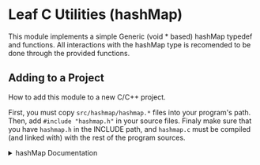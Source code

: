 # Leaf C Utilities (hashMap)
This module implements a simple Generic (void * based) hashMap typedef and functions. All interactions with the hashMap type is recomended to be done through the provided functions.

## Adding to a Project
How to add this module to a new C/C++ project.

First, you must copy `src/hashmap/hashmap.*` files into your program's path. Then, add `#include "hashmap.h"` in your source files. Finaly make sure that you have `hashmap.h` in the INCLUDE path, and `hashmap.c` must be compiled (and linked with) with the rest of the program sources.

<details> 
<summary>hashMap Documentation</summary>

A quick description of how to use the module, datatypes, and functions
+ <details>
    <summary>Typedefs and Structs</summary>

  + <details>
      <summary>typedef _keyValuePair</summary>

      keyValuePair element
    </details>
  + <details>
      <summary>typedef hashMap</summary>

      hashMap element 
    </details>
  </details>

+ <details>
    <summary>Functions</summary>

  + <details> 
      <summary>hashMap_new</summary>

      Creates a new hashMap Object, used as an initializer for the datatype. 
      <br>
      `hashMap_new()` allocates a new hashMap and returns a hashMap pointer, this hashMap must be freed useing the `hashMap_free()` function.
      <br>
      ```
      hashMap * hashMap_new (void)
      ```
      <br>
      This function takes no parameters and returns a new hashMap object
    </details>
  + <details> 
      <summary>hashMap_free</summary>

      Destroys hashMap Objects, used as a destructor for the datatype.
      <br>
      `hashMap_free()` deallocates/frees all memory allocated in the hashMap Element. This function must be run after you are done using the hashMap element. For instructions on how to create a new hashMap please refer to `hashMap_new()`.
      <br>
      ```
      void hashMap_free (hashMap *self)
      ```
      <br>
      Takes a hashMap pointer, free's the allocated variables and sets values to 0/NULL incase of use after free.
    </details>
  + <details>
      <summary>hashMap_set</summary>
    </details>
  + <details>
      <summary>hashMap_remove</summary>
    </details>
  + <details>
      <summary>hashMap_lookup</summary>
    </details>
  + <details>
      <summary>hashMap_lookup_size</summary>
    </detail>
  </details>
</details>